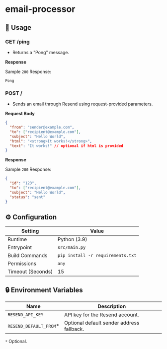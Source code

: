 # email-processor

## 🧰 Usage

### GET /ping

- Returns a "Pong" message.

**Response**

Sample `200` Response:

```text
Pong
```

### POST /

- Sends an email through Resend using request-provided parameters.

**Request Body**

```json
{
  "from": "sender@example.com",
  "to": ["recipient@example.com"],
  "subject": "Hello World",
  "html": "<strong>It works!</strong>",
  "text": "It works!" // optional if html is provided
}
```

**Response**

Sample `200` Response:

```json
{
  "id": "123",
  "to": ["recipient@example.com"],
  "subject": "Hello World",
  "status": "sent"
}
```

## ⚙️ Configuration

| Setting           | Value                             |
| ----------------- | --------------------------------- |
| Runtime           | Python (3.9)                      |
| Entrypoint        | `src/main.py`                     |
| Build Commands    | `pip install -r requirements.txt` |
| Permissions       | `any`                             |
| Timeout (Seconds) | 15                                |

## 🔒 Environment Variables

| Name                   | Description                               |
| ---------------------- | ----------------------------------------- |
| `RESEND_API_KEY`       | API key for the Resend account.           |
| `RESEND_DEFAULT_FROM`* | Optional default sender address fallback. |


`*` Optional.
